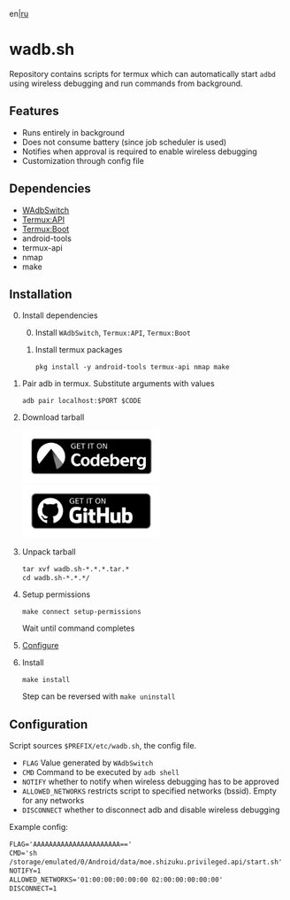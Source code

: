 <!--
    SPDX-FileCopyrightText: NONE

    SPDX-License-Identifier: Unlicense
-->
en|[ru](README.ru.md)

# wadb.sh

Repository contains scripts for termux which can automatically start `adbd` using wireless debugging and run commands from background.

## Features

- Runs entirely in background
- Does not consume battery (since job scheduler is used)
- Notifies when approval is required to enable wireless debugging
- Customization through config file

## Dependencies

- [WAdbSwitch](https://codeberg.org/kulakov444/WAdbSwitch)
- [Termux:API](https://wiki.termux.dev/wiki/Termux:API)
- [Termux:Boot](https://wiki.termux.dev/wiki/Termux:Boot)
- android-tools
- termux-api
- nmap
- make

## Installation

<ol start="0">
    <li>
        <p>Install dependencies</p>
        <ol start=0>
           <li>Install <code>WAdbSwitch</code>, <code>Termux:API</code>, <code>Termux:Boot</code></li>
            <li>
                <p>Install termux packages</p>
                <pre><code class="language-shell">pkg install -y android-tools termux-api nmap make</code></pre>
            </li>
        </ol>
    </li>
    <li>
        <p>Pair adb in termux. Substitute arguments with values</p>
        <pre><code class="language-shell">adb pair localhost:$PORT $CODE</code></pre>
    </li>
    <li>
        <p>Download tarball</p>
        <p>
            <a href="https://codeberg.org/kulakov444/wadb.sh/releases"><img src="badges/get-it-on-codeberg.png" alt="Get it on Codeberg" height="96"></a>
            <a href="https://github.com/kulakov444/wadb.sh/releases"><img src="badges/get-it-on-github.png" alt="Get it on GitHub" height="96"></a>
        </p>
    </li>
    <li>
        <p>Unpack tarball</p>
        <pre><code class="language-shell">tar xvf wadb.sh-*.*.*.tar.*
cd wadb.sh-*.*.*/</code></pre>
    </li>
    <li>
        <p>Setup permissions</p>
        <pre><code class="language-shell">make connect setup-permissions</code></pre>
        <p>Wait until command completes</p>
    </li>
    <li><a href="#configuration">Configure</a></li>
    <li>
        <p>Install</p>
        <pre><code class="language-shell">make install</code></pre>
        <p>Step can be reversed with <code class="language-shell">make uninstall</code></p>
    </li>
</ol>

<h2 id="configuration">Configuration</h2>

Script sources `$PREFIX/etc/wadb.sh`, the config file.

- `FLAG` Value generated by `WAdbSwitch`
- `CMD` Command to be executed by `adb shell`
- `NOTIFY` whether to notify when wireless debugging has to be approved
- `ALLOWED_NETWORKS` restricts script to specified networks (bssid). Empty for any networks
- `DISCONNECT` whether to disconnect adb and disable wireless debugging

Example config:

```shell
FLAG='AAAAAAAAAAAAAAAAAAAAAA=='
CMD='sh /storage/emulated/0/Android/data/moe.shizuku.privileged.api/start.sh'
NOTIFY=1
ALLOWED_NETWORKS='01:00:00:00:00:00 02:00:00:00:00:00'
DISCONNECT=1
```

